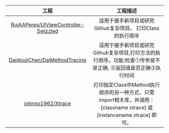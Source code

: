 |            工程         | 工程描述           |
|:-----------------------:|:-------------------:|
|[RuiAAPeres/UIViewController-Swizzled](https://github.com/RuiAAPeres/UIViewController-Swizzled)|适用于接手新项目或研究Github复杂项目。 打印Class的执行顺序|
|[DaidoujiChen/DaiMethodTracing](https://github.com/DaidoujiChen/DaiMethodTracing)              |适用于接手新项目或研究Github复杂项目,打印方法的执行顺序。功能:检查⓵传参是不是正确, ⓶返回值是否正确⓷执行时间 |
|[johnno1962/Xtrace](https://github.com/johnno1962/Xtrace)           |打印指定Class中Method执行顺序的另一种方式，只需import相关库，并调用：[classname xtrace] 或 [instancename xtrace] 即可。|